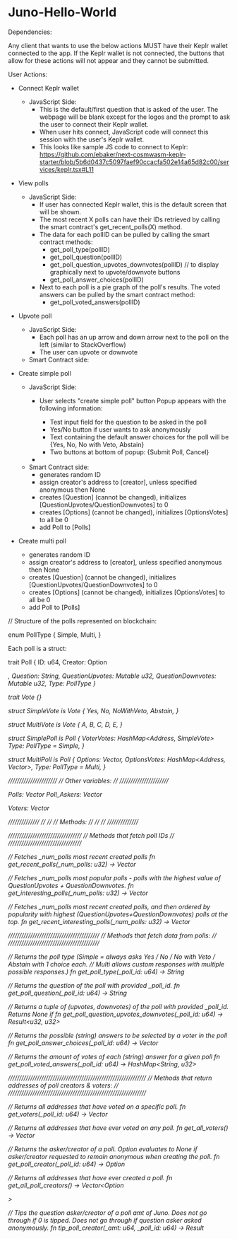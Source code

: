 # Juno-Hello-World

Dependencies:

Any client that wants to use the below actions MUST have their Keplr wallet connected to the app. 
If the Keplr wallet is not connected, the buttons that allow for these actions will not appear and they cannot be submitted. 

User Actions:

- Connect Keplr wallet
  - JavaScript Side:
    - This is the default/first question that is asked of the user. The webpage will be blank except for the logos and 
      the prompt to ask the user to connect their Keplr wallet.
    - When user hits connect, JavaScript code will connect this session with the user's Keplr wallet.
    - This looks like sample JS code to connect to Keplr: https://github.com/ebaker/next-cosmwasm-keplr-starter/blob/5b6d0437c5097faef90ccacfa502e14a65d82c00/services/keplr.tsx#L11

- View polls
  - JavaScript Side:
    - If user has connected Keplr wallet, this is the default screen that will be shown.
    - The most recent X polls can have their IDs retrieved by calling the smart contract's get_recent_polls(X) method.
    - The data for each pollID can be pulled by calling the smart contract methods:
      - get_poll_type(pollID)
      - get_poll_question(pollID)
      - get_poll_question_upvotes_downvotes(pollID)    // to display graphically next to upvote/downvote buttons
      - get_poll_answer_choices(pollID)
    - Next to each poll is a pie graph of the poll's results. The voted answers can be pulled by the smart contract method:
      - get_poll_voted_answers(pollID)

- Upvote poll
  - JavaScript Side:
    - Each poll has an up arrow and down arrow next to the poll on the left (similar to StackOverflow)
    - The user can upvote or downvote 
  - Smart Contract side: 

- Create simple poll
  - JavaScript Side:
    - User selects "create simple poll" button
    Popup appears with the following information:
      - Test input field for the question to be asked in the poll
      - Yes/No button if user wants to ask anonymously
      - Text containing the default answer choices for the poll will be {Yes, No, No with Veto, Abstain}
      - Two buttons at bottom of popup: {Submit Poll, Cancel}
    
    - 
  - Smart Contract side:
    - generates random ID
    - assign creator's address to [creator], unless specified anonymous then None
    - creates [Question] (cannot be changed), initializes [QuestionUpvotes/QuestionDownvotes] to 0
    - creates [Options] (cannot be changed), initializes [OptionsVotes] to all be 0
    - add Poll to [Polls]


- Create multi poll
    - generates random ID
    - assign creator's address to [creator], unless specified anonymous then None
    - creates [Question] (cannot be changed), initializes [QuestionUpvotes/QuestionDownvotes] to 0
    - creates [Options] (cannot be changed), initializes [OptionsVotes] to all be 0
    - add Poll to [Polls]

// Structure of the polls represented on blockchain:

enum PollType {
  Simple,
  Multi,
}

Each poll is a struct:

trait Poll {
  ID: u64,
  Creator: Option<Address>,
  Question: String,
  QuestionUpvotes: Mutable u32,
  QuestionDownvotes: Mutable u32,
  Type: PollType
}

trait Vote {}

struct SimpleVote is Vote {
  Yes,
  No,
  NoWithVeto,
  Abstain,
}

struct MultiVote is Vote {
  A,
  B,
  C,
  D,
  E,
}

struct SimplePoll is Poll {
  VoterVotes: HashMap<Address, SimpleVote>
  Type: PollType = Simple,
}

struct MultiPoll is Poll {
  Options: Vector<String>,
  OptionsVotes: HashMap<Address, Vector<MultiVote>>,
  Type: PollType = Multi,
}

//////////////////////
// Other variables: //
//////////////////////

Polls: Vector<Poll>
Poll_Askers: Vector<Address>
Voters: Vector<Address>

//////////////
//          //
// Methods: //
//          //
//////////////

/////////////////////////////////
// Methods that fetch poll IDs //
/////////////////////////////////

// Fetches _num_polls most recent created polls
fn get_recent_polls(_num_polls: u32) -> Vector<u64> 

// Fetches _num_polls most popular polls - polls with the highest value of QuestionUpvotes + QuestionDownvotes.
fn get_interesting_polls(_num_polls: u32) -> Vector<u64>

// Fetches _num_polls most recent created polls, and then ordered by popularity with highest (QuestionUpvotes+QuestionDownvotes) polls at the top. 
fn get_recent_interesting_polls(_num_polls: u32) -> Vector<u64>


/////////////////////////////////////////
// Methods that fetch data from polls: //
/////////////////////////////////////////

// Returns the poll type (Simple = always asks Yes / No / No with Veto / Abstain with 1 choice each. 
// Multi allows custom responses with multiple possible responses.)
fn get_poll_type(_poll_id: u64) -> String

// Returns the question of the poll with provided _poll_id.
fn get_poll_question(_poll_id: u64) -> String

// Returns a tuple of (upvotes, downvotes) of the poll with provided _poll_id. Returns None if 
fn get_poll_question_upvotes_downvotes(_poll_id: u64) -> Result<u32, u32>

// Returns the possible (string) answers to be selected by a voter in the poll
fn get_poll_answer_choices(_poll_id: u64) -> Vector<String>

// Returns the amount of votes of each (string) answer for a given poll
fn get_poll_voted_answers(_poll_id: u64) -> HashMap<String, u32>


//////////////////////////////////////////////////////////////
// Methods that return addresses of poll creators & voters: //
//////////////////////////////////////////////////////////////

// Returns all addresses that have voted on a specific poll.
fn get_voters(_poll_id: u64) -> Vector<Address>

// Returns all addresses that have ever voted on any poll.
fn get_all_voters() -> Vector<Address>

// Returns the asker/creator of a poll. Option evaluates to None if asker/creator requested to remain anonymous when creating the poll. 
fn get_poll_creator(_poll_id: u64) -> Option<Address>

// Returns all addresses that have ever created a poll.
fn get_all_poll_creators() -> Vector<Option<Address>>

// Tips the question asker/creator of a poll amt of Juno. Does not go through if 0 is tipped. Does not go through if question asker asked anonymously.
fn tip_poll_creator(_amt: u64, _poll_id: u64) -> Result



